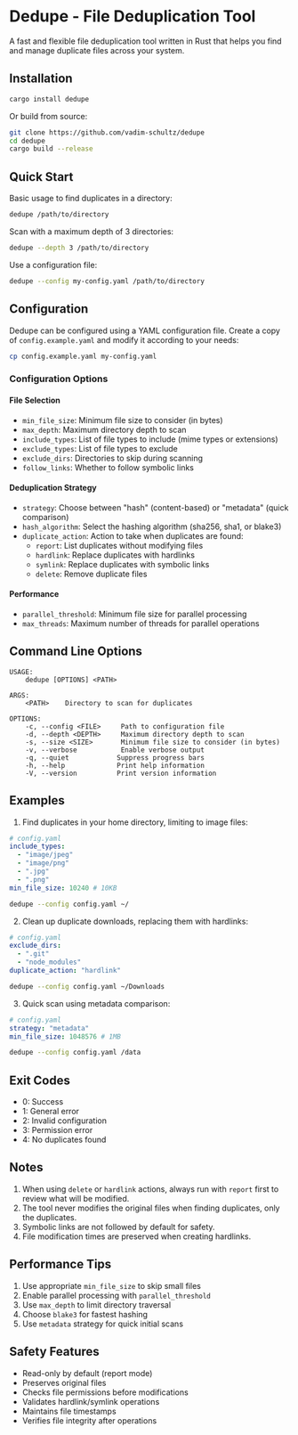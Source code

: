 # Dedupe - File Deduplication Tool

A fast and flexible file deduplication tool written in Rust that helps you find and manage duplicate files across your system.

## Installation

```bash
cargo install dedupe
```

Or build from source:

```bash
git clone https://github.com/vadim-schultz/dedupe
cd dedupe
cargo build --release
```

## Quick Start

Basic usage to find duplicates in a directory:

```bash
dedupe /path/to/directory
```

Scan with a maximum depth of 3 directories:

```bash
dedupe --depth 3 /path/to/directory
```

Use a configuration file:

```bash
dedupe --config my-config.yaml /path/to/directory
```

## Configuration

Dedupe can be configured using a YAML configuration file. Create a copy of `config.example.yaml` and modify it according to your needs:

```bash
cp config.example.yaml my-config.yaml
```

### Configuration Options

#### File Selection

- `min_file_size`: Minimum file size to consider (in bytes)
- `max_depth`: Maximum directory depth to scan
- `include_types`: List of file types to include (mime types or extensions)
- `exclude_types`: List of file types to exclude
- `exclude_dirs`: Directories to skip during scanning
- `follow_links`: Whether to follow symbolic links

#### Deduplication Strategy

- `strategy`: Choose between "hash" (content-based) or "metadata" (quick comparison)
- `hash_algorithm`: Select the hashing algorithm (sha256, sha1, or blake3)
- `duplicate_action`: Action to take when duplicates are found:
  - `report`: List duplicates without modifying files
  - `hardlink`: Replace duplicates with hardlinks
  - `symlink`: Replace duplicates with symbolic links
  - `delete`: Remove duplicate files

#### Performance

- `parallel_threshold`: Minimum file size for parallel processing
- `max_threads`: Maximum number of threads for parallel operations

## Command Line Options

```
USAGE:
    dedupe [OPTIONS] <PATH>

ARGS:
    <PATH>    Directory to scan for duplicates

OPTIONS:
    -c, --config <FILE>     Path to configuration file
    -d, --depth <DEPTH>     Maximum directory depth to scan
    -s, --size <SIZE>       Minimum file size to consider (in bytes)
    -v, --verbose           Enable verbose output
    -q, --quiet            Suppress progress bars
    -h, --help             Print help information
    -V, --version          Print version information
```

## Examples

1. Find duplicates in your home directory, limiting to image files:

```yaml
# config.yaml
include_types:
  - "image/jpeg"
  - "image/png"
  - ".jpg"
  - ".png"
min_file_size: 10240 # 10KB
```

```bash
dedupe --config config.yaml ~/
```

2. Clean up duplicate downloads, replacing them with hardlinks:

```yaml
# config.yaml
exclude_dirs:
  - ".git"
  - "node_modules"
duplicate_action: "hardlink"
```

```bash
dedupe --config config.yaml ~/Downloads
```

3. Quick scan using metadata comparison:

```yaml
# config.yaml
strategy: "metadata"
min_file_size: 1048576 # 1MB
```

```bash
dedupe --config config.yaml /data
```

## Exit Codes

- 0: Success
- 1: General error
- 2: Invalid configuration
- 3: Permission error
- 4: No duplicates found

## Notes

1. When using `delete` or `hardlink` actions, always run with `report` first to review what will be modified.
2. The tool never modifies the original files when finding duplicates, only the duplicates.
3. Symbolic links are not followed by default for safety.
4. File modification times are preserved when creating hardlinks.

## Performance Tips

1. Use appropriate `min_file_size` to skip small files
2. Enable parallel processing with `parallel_threshold`
3. Use `max_depth` to limit directory traversal
4. Choose `blake3` for fastest hashing
5. Use `metadata` strategy for quick initial scans

## Safety Features

- Read-only by default (report mode)
- Preserves original files
- Checks file permissions before modifications
- Validates hardlink/symlink operations
- Maintains file timestamps
- Verifies file integrity after operations
